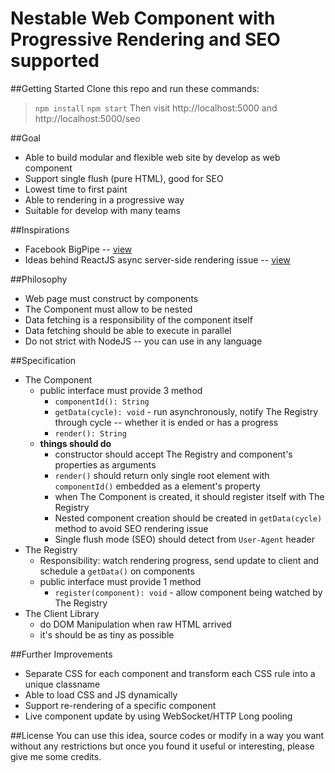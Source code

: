 # Nestable Web Component with Progressive Rendering and SEO supported

##Getting Started
Clone this repo and run these commands:
> `npm install`
> `npm start`
Then visit http://localhost:5000 and http://localhost:5000/seo

##Goal
  - Able to build modular and flexible web site by develop as web component
  - Support single flush (pure HTML), good for SEO
  - Lowest time to first paint
  - Able to rendering in a progressive way
  - Suitable for develop with many teams

##Inspirations
 - Facebook BigPipe -- [view](https://www.facebook.com/notes/facebook-engineering/bigpipe-pipelining-web-pages-for-high-performance/389414033919)
 - Ideas behind ReactJS async server-side rendering issue -- [view](https://github.com/reactjs/react-page/issues/47)

##Philosophy
 - Web page must construct by components
 - The Component must allow to be nested
 - Data fetching is a responsibility of the component itself
 - Data fetching should be able to execute in parallel
 - Do not strict with NodeJS -- you can use in any language

##Specification
 - The Component
	 - public interface must provide 3 method
		 - `componentId(): String`
		 - `getData(cycle): void` - run asynchronously, notify The Registry through cycle -- whether it is ended or has a progress
		 - `render(): String`
	 - **things should do**
		 - constructor should accept The Registry and component's properties as arguments
		 - `render()` should return only single root element with `componentId()` embedded as a element's property
		 - when The Component is created, it should register itself with The Registry
		 - Nested component creation should be created in `getData(cycle)` method to avoid SEO rendering issue
		 - Single flush mode (SEO) should detect from `User-Agent` header
 - The Registry
	 - Responsibility: watch rendering progress, send update to client and schedule a `getData()` on components
	 - public interface must provide 1 method
		 - `register(component): void` - allow component being watched by The Registry
 - The Client Library
	 - do DOM Manipulation when raw HTML arrived
	 - it's should be as tiny as possible

##Further Improvements
 - Separate CSS for each component and transform each CSS rule into a unique classname
 - Able to load CSS and JS dynamically
 - Support re-rendering of a specific component
 - Live component update by using WebSocket/HTTP Long pooling

##License
You can use this idea, source codes or modify in a way you want without any restrictions but once you found it useful or interesting, please give me some credits.